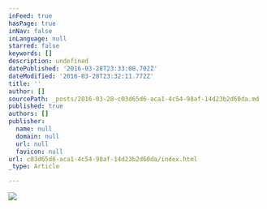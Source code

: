 ```yaml
---
inFeed: true
hasPage: true
inNav: false
inLanguage: null
starred: false
keywords: []
description: undefined
datePublished: '2016-03-28T23:33:08.702Z'
dateModified: '2016-03-28T23:32:11.772Z'
title: ''
author: []
sourcePath: _posts/2016-03-28-c03d65d6-aca1-4c54-98af-14d23b2d60da.md
published: true
authors: []
publisher:
  name: null
  domain: null
  url: null
  favicon: null
url: c03d65d6-aca1-4c54-98af-14d23b2d60da/index.html
_type: Article

---
```

![](https://the-grid-user-content.s3-us-west-2.amazonaws.com/75b9f858-3c51-4898-9e75-3906e6629da7.jpg)